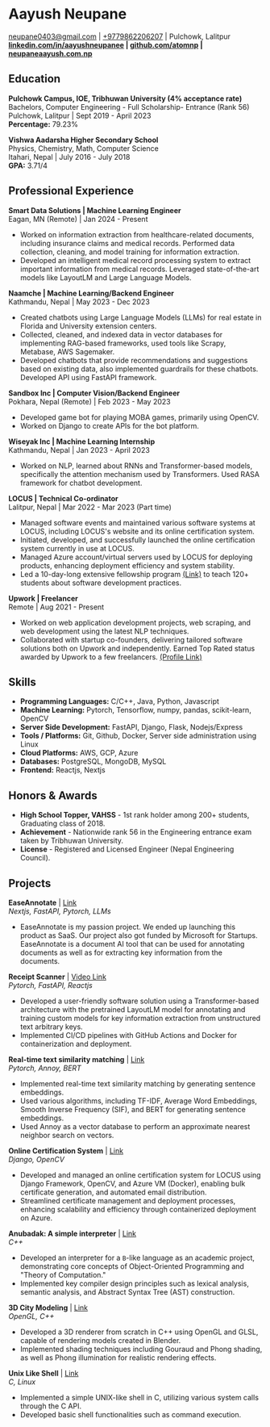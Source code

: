 # Aayush Neupane

[neupane0403@gmail.com](mailto:neupane0403@gmail.com) | [+9779862206207](tel:+9779862206207) | Pulchowk, Lalitpur  
**[linkedin.com/in/aayushneupanee](https://www.linkedin.com/in/aayushneupanee) | [github.com/atomnp](https://github.com/atomnp) | [neupaneaayush.com.np](https://neupaneaayush.com.np)**

## Education

**Pulchowk Campus, IOE, Tribhuwan University (4% acceptance rate)**  
Bachelors, Computer Engineering - Full Scholarship- Entrance (Rank 56)  
Pulchowk, Lalitpur | Sept 2019 - April 2023  
**Percentage:** 79.23%

**Vishwa Aadarsha Higher Secondary School**  
Physics, Chemistry, Math, Computer Science  
Itahari, Nepal | July 2016 - July 2018  
**GPA:** 3.71/4

## Professional Experience

**Smart Data Solutions | Machine Learning Engineer**  
Eagan, MN (Remote) | Jan 2024 - Present

- Worked on information extraction from healthcare-related documents, including insurance claims and medical records. Performed data collection, cleaning, and model training for information extraction.
- Developed an intelligent medical record processing system to extract important information from medical records. Leveraged state-of-the-art models like LayoutLM and Large Language Models.

**Naamche | Machine Learning/Backend Engineer**  
Kathmandu, Nepal | May 2023 - Dec 2023

- Created chatbots using Large Language Models (LLMs) for real estate in Florida and University extension centers.
- Collected, cleaned, and indexed data in vector databases for implementing RAG-based frameworks, used tools like Scrapy, Metabase, AWS Sagemaker.
- Developed chatbots that provide recommendations and suggestions based on existing data, also implemented guardrails for these chatbots. Developed API using FastAPI framework.

**Sandbox Inc | Computer Vision/Backend Engineer**  
Pokhara, Nepal (Remote) | Feb 2023 - May 2023

- Developed game bot for playing MOBA games, primarily using OpenCV.
- Worked on Django to create APIs for the bot platform.

**Wiseyak Inc | Machine Learning Internship**  
Kathmandu, Nepal | Jan 2023 - April 2023

- Worked on NLP, learned about RNNs and Transformer-based models, specifically the attention mechanism used by Transformers. Used RASA framework for chatbot development.

**LOCUS | Technical Co-ordinator**  
Lalitpur, Nepal | Mar 2022 - Mar 2023 (Part time)

- Managed software events and maintained various software systems at LOCUS, including LOCUS's website and its online certification system.
- Initiated, developed, and successfully launched the online certification system currently in use at LOCUS.
- Managed Azure account/virtual servers used by LOCUS for deploying products, enhancing deployment efficiency and system stability.
- Led a 10-day-long extensive fellowship program [(Link)](https://sf23.locus.com.np/) to teach 120+ students about software development practices.

**Upwork | Freelancer**  
Remote | Aug 2021 - Present

- Worked on web application development projects, web scraping, and web development using the latest NLP techniques.
- Collaborated with startup co-founders, delivering tailored software solutions both on Upwork and independently. Earned Top Rated status awarded by Upwork to a few freelancers. [(Profile Link)](https://www.upwork.com/freelancers/~0105f236d2f4b5599f)

## Skills

- **Programming Languages:** C/C++, Java, Python, Javascript
- **Machine Learning:** Pytorch, Tensorflow, numpy, pandas, scikit-learn, OpenCV
- **Server Side Development:** FastAPI, Django, Flask, Nodejs/Express
- **Tools / Platforms:** Git, Github, Docker, Server side administration using Linux
- **Cloud Platforms:** AWS, GCP, Azure
- **Databases:** PostgreSQL, MongoDB, MySQL
- **Frontend:** Reactjs, Nextjs

## Honors & Awards

- **High School Topper, VAHSS** - 1st rank holder among 200+ students, Graduating class of 2018.
- **Achievement** - Nationwide rank 56 in the Engineering entrance exam taken by Tribhuwan University.
- **License** - Registered and Licensed Engineer (Nepal Engineering Council).

## Projects

**EaseAnnotate** | [Link](https://www.easeannotate.com/)  
_Nextjs, FastAPI, Pytorch, LLMs_

- EaseAnnotate is my passion project. We ended up launching this product as SaaS. Our project also got funded by Microsoft for Startups. EaseAnnotate is a document AI tool that can be used for annotating documents as well as for extracting key information from the documents.

**Receipt Scanner** | [Video Link](https://www.youtube.com/watch?v=ezt5WxrMHlE)  
_Pytorch, FastAPI, Reactjs_

- Developed a user-friendly software solution using a Transformer-based architecture with the pretrained LayoutLM model for annotating and training custom models for key information extraction from unstructured text arbitrary keys.
- Implemented CI/CD pipelines with GitHub Actions and Docker for containerization and deployment.

**Real-time text similarity matching** | [Link](https://github.com/Atomnp/realtime-text-similarity-frontend)  
_Pytorch, Annoy, BERT_

- Implemented real-time text similarity matching by generating sentence embeddings.
- Used various algorithms, including TF-IDF, Average Word Embeddings, Smooth Inverse Frequency (SIF), and BERT for generating sentence embeddings.
- Used Annoy as a vector database to perform an approximate nearest neighbor search on vectors.

**Online Certification System** | [Link](https://github.com/Atomnp/certification-system-backend)  
_Django, OpenCV_

- Developed and managed an online certification system for LOCUS using Django Framework, OpenCV, and Azure VM (Docker), enabling bulk certificate generation, and automated email distribution.
- Streamlined certificate management and deployment processes, enhancing scalability and efficiency through containerized deployment on Azure.

**Anubadak: A simple interpreter** | [Link](https://github.com/Atomnp/Anubadak)  
_C++_

- Developed an interpreter for a `B`-like language as an academic project, demonstrating core concepts of Object-Oriented Programming and "Theory of Computation."
- Implemented key compiler design principles such as lexical analysis, semantic analysis, and Abstract Syntax Tree (AST) construction.

**3D City Modeling** | [Link](https://github.com/Atomnp/ComputerGraphicsProject)  
_OpenGL, C++_

- Developed a 3D renderer from scratch in C++ using OpenGL and GLSL, capable of rendering models created in Blender.
- Implemented shading techniques including Gouraud and Phong shading, as well as Phong illumination for realistic rendering effects.

**Unix Like Shell** | [Link](https://github.com/Atomnp/Shell_from_scratch)  
_C, Linux_

- Implemented a simple UNIX-like shell in C, utilizing various system calls through the C API.
- Developed basic shell functionalities such as command execution.
